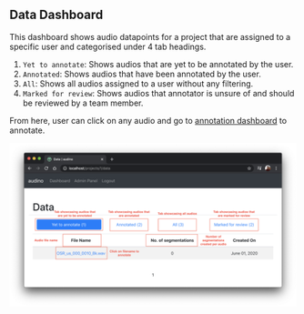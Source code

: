 ## Data Dashboard

This dashboard shows audio datapoints for a project that are assigned to a specific user and categorised under 4 tab headings.

1. `Yet to annotate`: Shows audios that are yet to be annotated by the user.
2. `Annotated`: Shows audios that have been annotated by the user.
3. `All`:  Shows all audios assigned to a user without any filtering.
4. `Marked for review`: Shows audios that annotator is unsure of and should be reviewed by a team member.

From here, user can click on any audio and go to [annotation dashboard](./annotation-dashboard.md) to annotate.

[![Data Dashboard](../assets/data-dashboard.png)](../assets/data-dashboard.png)
